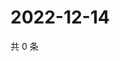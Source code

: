# 2022-12-14

共 0 条

<!-- BEGIN WEIBO -->
<!-- 最后更新时间 Wed Dec 14 2022 17:14:03 GMT+0800 (China Standard Time) -->

<!-- END WEIBO -->
